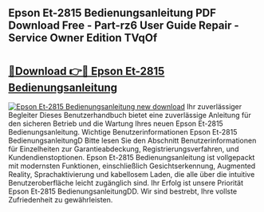 ## Epson Et-2815 Bedienungsanleitung PDF Download Free - Part-rz6 User Guide Repair - Service Owner Edition TVqOf

# <h2><a href="http://df2lnq.blite.top/?on=Epson+Et-2815+Bedienungsanleitung">🔗Download 👉🔴 Epson Et-2815 Bedienungsanleitung</a></h2>

[![Epson Et-2815 Bedienungsanleitung new download](https://i.imgur.com/lujVjoI.png)](http://df2lnq.blite.top/?on=Epson+Et-2815+Bedienungsanleitung)
Ihr zuverlässiger Begleiter Dieses Benutzerhandbuch bietet eine zuverlässige Anleitung für den sicheren Betrieb und die Wartung Ihres neuen Epson Et-2815 Bedienungsanleitung. Wichtige Benutzerinformationen Epson Et-2815 BedienungsanleitungD Bitte lesen Sie den Abschnitt Benutzerinformationen für Einzelheiten zur Garantieabdeckung, Registrierungsverfahren, und Kundendienstoptionen. Epson Et-2815 Bedienungsanleitung ist vollgepackt mit modernsten Funktionen, einschließlich Gesichtserkennung, Augmented Reality, Sprachaktivierung und kabellosem Laden, die alle über die intuitive Benutzeroberfläche leicht zugänglich sind. Ihr Erfolg ist unsere Priorität Epson Et-2815 BedienungsanleitungDD. Wir sind bestrebt, Ihre vollste Zufriedenheit zu gewährleisten.
